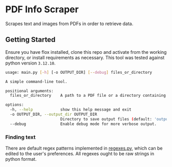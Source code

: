 # PDF Info Scraper
Scrapes text and images from PDFs in order to retrieve data.

## Getting Started
Ensure you have flox installed, clone this repo and activate from the working directory, or install requirements as necessary. This tool was tested against python version `3.12.10`.

```bash
usage: main.py [-h] [-o OUTPUT_DIR] [--debug] files_or_directory

A simple command-line tool.

positional arguments:
  files_or_directory    A path to a PDF file or a directory containing them.

options:
  -h, --help            show this help message and exit
  -o OUTPUT_DIR, --output_dir OUTPUT_DIR
                        Directory to save output files (default: 'output').
  --debug               Enable debug mode for more verbose output.
  ```

### Finding text
There are default regex patterns implemented in [regexes.py](./regexes.py), which can be edited to the user's preferences. All regexes ought to be raw strings in python format.
